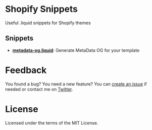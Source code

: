 # Shopify Snippets

Useful .liquid snippets for Shopify themes

## Snippets

- **[metadata-og.liquid](https://github.com/pgrimaud/shopify-snippets/issues)**: Generate MetaData OG for your template

# Feedback

You found a bug? You need a new feature? You can [create an issue](https://github.com/pgrimaud/shopify-snippets/issues) if needed or contact me on [Twitter](https://twitter.com/pgrimaud_).

# License

Licensed under the terms of the MIT License.
